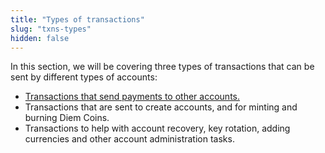 ```yaml
---
title: "Types of transactions"
slug: "txns-types"
hidden: false
---
```

In this section, we will be covering three types of transactions that can be sent by different types of accounts: 

* [Transactions that send payments to other accounts.](/docs/transactions/txns-types/txns-send-payment)
* Transactions that are sent to create accounts, and for minting and burning Diem Coins. 
* Transactions to help with account recovery, key rotation, adding currencies and other account administration tasks.